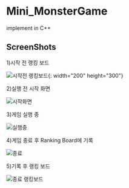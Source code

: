 # Mini_MonsterGame
implement in C++

ScreenShots
------

1)시작 전 랭킹 보드

![시작전 랭킹보드](https://user-images.githubusercontent.com/66946182/97946405-b0676780-1dcd-11eb-87c6-7f2262f394e1.png){: width="200" height="300"}

2)실행 전 시작 화면

![시작화면](https://user-images.githubusercontent.com/66946182/97946409-b2c9c180-1dcd-11eb-8d25-6dc35a6c7f6f.png)

3)게임 실행 중 

![실행중](https://user-images.githubusercontent.com/66946182/97946423-b8bfa280-1dcd-11eb-9385-f21073fc3f1f.png)

4)게임 종료 후 Ranking Board에 기록

![종료](https://user-images.githubusercontent.com/66946182/97946426-b9f0cf80-1dcd-11eb-8336-36d0962afeb8.png)

5)기록 후 랭킹 보드

![종료 랭킹보드](https://user-images.githubusercontent.com/66946182/97946427-ba896600-1dcd-11eb-839c-81378a25ba52.png)
